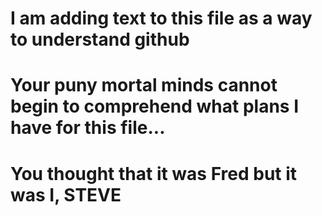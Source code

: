 # I am adding text to this file as a way to understand github
# Your puny mortal minds cannot begin to comprehend what plans I have for this file...
# You thought that it was Fred but it was I, STEVE